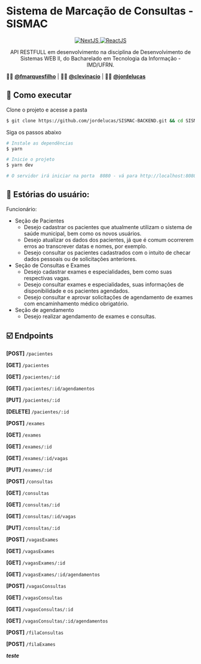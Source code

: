 # Sistema de Marcação de Consultas - SISMAC

<p align="center">
  <a target="_blank" href="https://nodejs.org/en/">
      <img alt="NextJS" src="https://img.shields.io/static/v1?color=green&label=Node&message=JS&?style=for-the-badge&logo=Node.js">
  </a>
  <a target="_blank" href="https://www.typescriptlang.org">
    <img alt="ReactJS" src="https://img.shields.io/static/v1?color=blue&label=Typescript&message=JS&?style=for-the-badge&logo=Typescript"> 
  </a>
  </a>
</p>

<p align="center">
API RESTFULL em desenvolvimento na disciplina de Desenvolvimento de Sistemas WEB II, do Bacharelado em Tecnologia da Informação - IMD/UFRN.
</p>


:man_teacher: [**@fmarquesfilho**](https://github.com/fmarquesfilho) | :man_technologist: [**@clevinacio**](https://github.com/clevinacio) | :man_technologist: [**@jordelucas**](https://github.com/jordelucas)

## :rocket: Como executar

Clone o projeto e acesse a pasta

```bash
$ git clone https://github.com/jordelucas/SISMAC-BACKEND.git && cd SISMAC-BACKEND
```

Siga os passos abaixo
```bash
# Instale as dependências
$ yarn

# Inicie o projeto
$ yarn dev

# O servidor irá iniciar na porta  8080 - vá para http://localhost:8080
```

## :book: Estórias do usuário: 

Funcionário:

* Seção de Pacientes
  * Desejo cadastrar os pacientes que atualmente utilizam o sistema de saúde municipal, bem como os novos usuários.
  * Desejo atualizar os dados dos pacientes, já que é comum ocorrerem erros ao transcrever datas e nomes, por exemplo.
  * Desejo consultar os pacientes cadastrados com o intuito de checar dados pessoais ou de solicitações anteriores.
* Seção de Consultas e Exames
  * Desejo cadastrar exames e especialidades, bem como suas respectivas vagas.
  * Desejo consultar exames e especialidades, suas informações de disponibilidade e os pacientes agendados.
  * Desejo consultar e aprovar solicitações de agendamento de exames com encaminhamento médico obrigatório.
* Seção de agendamento
  * Desejo realizar agendamento de exames e consultas.

## :ballot_box_with_check: Endpoints ##

**[POST]**    `/pacientes`

**[GET]**     `/pacientes` 

**[GET]**     `/pacientes/:id` 

**[GET]**     `/pacientes/:id/agendamentos`

**[PUT]**     `/pacientes/:id` 

**[DELETE]**  `/pacientes/:id`

**[POST]**    `/exames` 

**[GET]**     `/exames` 

**[GET]**     `/exames/:id` 

**[GET]**     `/exames/:id/vagas` 

**[PUT]**     `/exames/:id` 

**[POST]**     `/consultas` 

**[GET]**     `/consultas` 

**[GET]**     `/consultas/:id` 

**[GET]**     `/consultas/:id/vagas` 

**[PUT]**     `/consultas/:id`

**[POST]**     `/vagasExames`

**[GET]**     `/vagasExames`

**[GET]**     `/vagasExames/:id`

**[GET]**     `/vagasExames/:id/agendamentos`

**[POST]**     `/vagasConsultas` 

**[GET]**     `/vagasConsultas`

**[GET]**     `/vagasConsultas/:id`

**[GET]**     `/vagasConsultas/:id/agendamentos`

**[POST]**     `/filaConsultas` 

**[POST]**     `/filaExames`

***teste***
